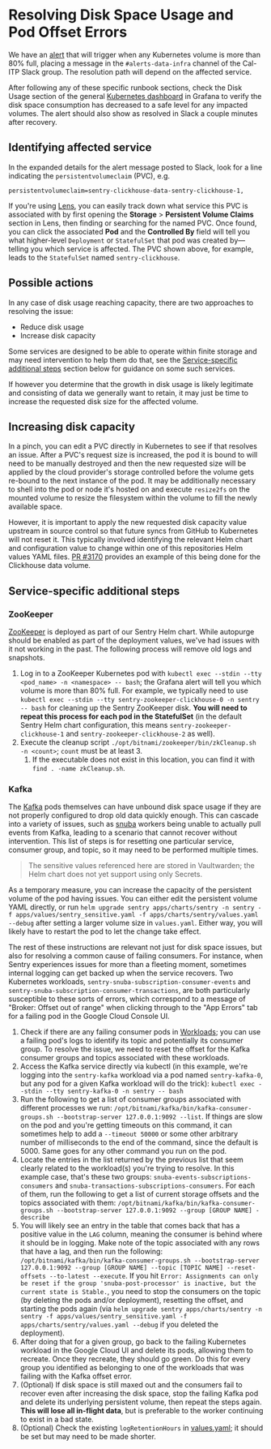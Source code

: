 # Resolving Disk Space Usage and Pod Offset Errors

We have an [alert](https://monitoring.calitp.org/alerting/grafana/Geo72Nf4z/view) that will trigger when any Kubernetes volume is more than 80% full, placing a message in the `#alerts-data-infra` channel of the Cal-ITP Slack group. The resolution path will depend on the affected service.

After following any of these specific runbook sections, check the Disk Usage section of the general [Kubernetes dashboard](https://monitoring.calitp.org/d/oWe9aYxmk/1-kubernetes-deployment-statefulset-daemonset-metrics) in Grafana to verify the disk space consumption has decreased to a safe level for any impacted volumes. The alert should also show as resolved in Slack a couple minutes after recovery.

## Identifying affected service

In the expanded details for the alert message posted to Slack, look for a line indicating the `persistentvolumeclaim` (PVC), e.g.

```console
persistentvolumeclaim=sentry-clickhouse-data-sentry-clickhouse-1,
```

If you're using [Lens](https://k8slens.dev/), you can easily track down what service this PVC is associated with by first opening the **Storage** > **Persistent Volume Claims** section in Lens, then finding or searching for the named PVC. Once found, you can click the associated **Pod** and the **Controlled By** field will tell you what higher-level `Deployment` or `StatefulSet` that pod was created by—telling you which service is affected. The PVC shown above, for example, leads to the `StatefulSet` named `sentry-clickhouse`.

## Possible actions

In any case of disk usage reaching capacity, there are two approaches to resolving the issue:

- Reduce disk usage
- Increase disk capacity

Some services are designed to be able to operate within finite storage and may need intervention to help them do that, see the [Service-specific additional steps](#service-specific-additional-steps) section below for guidance on some such services.

If however you determine that the growth in disk usage is likely legitimate and consisting of data we generally want to retain, it may just be time to increase the requested disk size for the affected volume.

## Increasing disk capacity

In a pinch, you can edit a PVC directly in Kubernetes to see if that resolves an issue. After a PVC's request size is increased, the pod it is bound to will need to be manually destroyed and then the new requested size will be applied by the cloud provider's storage controlled before the volume gets re-bound to the next instance of the pod. It may be additionally necessary to shell into the pod or node it's hosted on and execute `resize2fs` on the mounted volume to resize the filesystem within the volume to fill the newly available space.

However, it is important to apply the new requested disk capacity value upstream in source control so that future syncs from GitHub to Kubernetes will not reset it. This typically involved identifying the relevant Helm chart and configuration value to change within one of this repositories Helm values YAML files. [PR #3170](https://github.com/cal-itp/data-infra/pull/3170) provides an example of this being done for the Clickhouse data volume.

## Service-specific additional steps

### ZooKeeper

[ZooKeeper](https://zookeeper.apache.org/) is deployed as part of our Sentry Helm chart. While autopurge should be enabled as part of the deployment values, we've had issues with it not working in the past. The following process will remove old logs and snapshots.

1. Log in to a ZooKeeper Kubernetes pod with `kubectl exec --stdin --tty <pod_name> -n <namespace> -- bash`; the Grafana alert will tell you which volume is more than 80% full. For example, we typically need to use `kubectl exec --stdin --tty sentry-zookeeper-clickhouse-0 -n sentry -- bash` for cleaning up the Sentry ZooKeeper disk. **You will need to repeat this process for each pod in the StatefulSet** (in the default Sentry Helm chart configuration, this means `sentry-zookeeper-clickhouse-1` and `sentry-zookeeper-clickhouse-2` as well).
2. Execute the cleanup script `./opt/bitnami/zookeeper/bin/zkCleanup.sh -n <count>`; `count` must be at least 3.
   1. If the executable does not exist in this location, you can find it with `find . -name zkCleanup.sh`.

### Kafka

The [Kafka](https://kafka.apache.org/) pods themselves can have unbound disk space usage if they are not properly configured to drop old data quickly enough. This can cascade into a variety of issues, such as [snuba](https://getsentry.github.io/snuba/architecture/overview.html) workers being unable to actually pull events from Kafka, leading to a scenario that cannot recover without intervention. This list of steps is for resetting one particular service, consumer group, and topic, so it may need to be performed multiple times.

> The sensitive values referenced here are stored in Vaultwarden; the Helm chart does not yet support using only Secrets.

As a temporary measure, you can increase the capacity of the persistent volume of the pod having issues. You can either edit the persistent volume YAML directly, or run `helm upgrade sentry apps/charts/sentry -n sentry -f apps/values/sentry_sensitive.yaml -f apps/charts/sentry/values.yaml --debug` after setting a larger volume size in `values.yaml`. Either way, you will likely have to restart the pod to let the change take effect.

The rest of these instructions are relevant not just for disk space issues, but also for resolving a common cause of failing consumers. For instance, when Sentry experiences issues for more than a fleeting moment, sometimes internal logging can get backed up when the service recovers. Two Kubernetes workloads, `sentry-snuba-subscription-consumer-events` and `sentry-snuba-subscription-consumer-transactions`, are both particularly susceptible to these sorts of errors, which correspond to a message of "Broker: Offset out of range" when clicking through to the "App Errors" tab for a failing pod in the Google Cloud Console UI.

1. Check if there are any failing consumer pods in [Workloads](https://console.cloud.google.com/kubernetes/workload?project=cal-itp-data-infra); you can use a failing pod's logs to identify its topic and potentially its consumer group. To resolve the issue, we need to reset the offset for the Kafka consumer groups and topics associated with these workloads.
2. Access the Kafka service directly via kubectl (in this example, we're logging into the `sentry-kafka` workload via a pod named `sentry-kafka-0`, but any pod for a given Kafka workload will do the trick): `kubectl exec --stdin --tty sentry-kafka-0 -n sentry -- bash`
3. Run the following to get a list of consumer groups associated with different processes we run: `/opt/bitnami/kafka/bin/kafka-consumer-groups.sh --bootstrap-server 127.0.0.1:9092 --list`. If things are slow on the pod and you're getting timeouts on this command, it can sometimes help to add a `--timeout 50000` or some other arbitrary number of milliseconds to the end of the command, since the default is 5000. Same goes for any other command you run on the pod.
4. Locate the entries in the list returned by the previous list that seem clearly related to the workload(s) you're trying to resolve. In this example case, that's these two groups: `snuba-events-subscriptions-consumers` and `snuba-transactions-subscriptions-consumers`. For each of them, run the following to get a list of current storage offsets and the topics associated with them: `/opt/bitnami/kafka/bin/kafka-consumer-groups.sh --bootstrap-server 127.0.0.1:9092 --group [GROUP NAME] -describe`
5. You will likely see an entry in the table that comes back that has a positive value in the `LAG` column, meaning the consumer is behind where it should be in logging. Make note of the topic associated with any rows that have a lag, and then run the following: `/opt/bitnami/kafka/bin/kafka-consumer-groups.sh --bootstrap-server 127.0.0.1:9092 --group [GROUP NAME] --topic [TOPIC NAME] --reset-offsets --to-latest --execute`. If you hit `Error: Assignments can only be reset if the group 'snuba-post-processor' is inactive, but the current state is Stable.`, you need to stop the consumers on the topic (by deleting the pods and/or deployment), resetting the offset, and starting the pods again (via `helm upgrade sentry apps/charts/sentry -n sentry -f apps/values/sentry_sensitive.yaml -f apps/charts/sentry/values.yaml --debug` if you deleted the deployment).
6. After doing that for a given group, go back to the failing Kubernetes workload in the Google Cloud UI and delete its pods, allowing them to recreate. Once they recreate, they should go green. Do this for every group you identified as belonging to one of the workloads that was failing with the Kafka offset error.
7. (Optional) If disk space is still maxed out and the consumers fail to recover even after increasing the disk space, stop the failing Kafka pod and delete its underlying persistent volume, then repeat the steps again. **This will lose all in-flight data**, but is preferable to the worker continuing to exist in a bad state.
8. (Optional) Check the existing `logRetentionHours` in [values.yaml](../../kubernetes/apps/charts/sentry/values.yaml); it should be set but may need to be made shorter.
